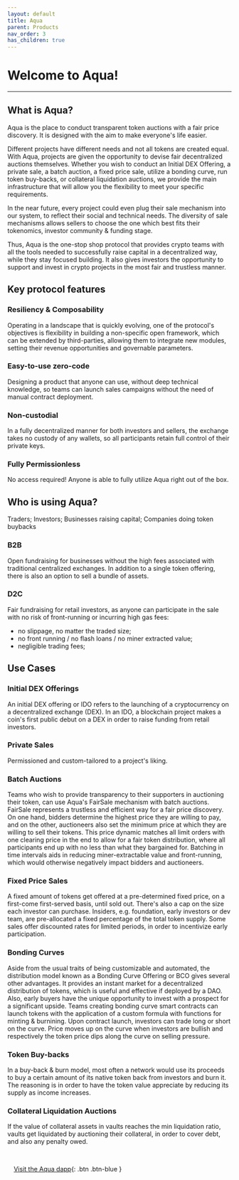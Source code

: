 ```yaml
---
layout: default
title: Aqua
parent: Products
nav_order: 3
has_children: true
---
```


# Welcome to Aqua! 

___

## What is Aqua?


Aqua is the place to conduct transparent token auctions with a fair price discovery. It is designed with the aim to make everyone's life easier.

Different projects have different needs and not all tokens are created equal. With Aqua, projects are given the opportunity to devise fair decentralized auctions themselves. Whether you wish to conduct an Initial DEX Offering, a private sale, a batch auction, a fixed price sale, utilize a bonding curve, run token buy-backs, or collateral liquidation auctions, we provide the main infrastructure that will allow you the flexibility to meet your specific requirements. 

In the near future, every project could even plug their sale mechanism into our system, to reflect their social and technical needs. The diversity of sale mechanisms allows sellers to choose the one which best fits their tokenomics, investor community & funding stage.

Thus, Aqua is the one-stop shop protocol that provides crypto teams with all the tools needed to successfully raise capital in a decentralized way, while they stay focused building. It also gives investors the opportunity to support and invest in crypto projects in the most fair and trustless manner.

## Key protocol features

### Resiliency & Composability

Operating in a landscape that is quickly evolving, one of the protocol's objectives is flexibility in building a non-specific open framework, which can be extended by third-parties, allowing them to integrate new modules, setting their revenue opportunities and governable parameters.

### Easy-to-use zero-code

Designing a product that anyone can use, without deep technical knowledge, so teams can launch sales campaigns without the need of manual contract deployment.

### Non-custodial

In a fully decentralized manner for both investors and sellers, the exchange takes no custody of any wallets, so all participants retain full control of their private keys.

###  Fully Permissionless

No access required! Anyone is able to fully utilize Aqua right out of the box.

## Who is using Aqua?

Traders; Investors; Businesses raising capital; Companies doing token buybacks

### B2B 

Open fundraising for businesses without the high fees associated with traditional centralized exchanges. In addition to a single token offering, there is also an option to sell a bundle of assets.

### D2C 

Fair fundraising for retail investors, as anyone can participate in the sale with no risk of front-running or incurring high gas fees:
  * no slippage, no matter the traded size;
  * no front running / no flash loans / no miner extracted value;
  * negligible trading fees;

## Use Cases

### Initial DEX Offerings

An initial DEX offering or IDO refers to the launching of a cryptocurrency on a decentralized exchange \(DEX\). In an IDO, a blockchain project makes a coin's first public debut on a DEX in order to raise funding from retail investors.

### Private Sales

Permissioned and custom-tailored to a project's liking.

### Batch Auctions

Teams who wish to provide transparency to their supporters in auctioning their token, can use Aqua's FairSale mechanism with batch auctions. FairSale represents a trustless and efficient way for a fair price discovery. On one hand, bidders determine the highest price they are willing to pay, and on the other, auctioneers also set the minimum price at which they are willing to sell their tokens. This price dynamic matches all limit orders with one clearing price in the end to allow for a fair token distribution, where all participants end up with no less than what they bargained for. Batching in time intervals aids in reducing miner-extractable value and front-running, which would otherwise negatively impact bidders and auctioneers.

### Fixed Price Sales

A fixed amount of tokens get offered at a pre-determined fixed price, on a first-come first-served basis, until sold out. There's also a cap on the size each investor can purchase. Insiders, e.g. foundation, early investors or dev team, are pre-allocated a fixed percentage of the total token supply. Some sales offer discounted rates for limited periods, in order to incentivize early participation.

### Bonding Curves

Aside from the usual traits of being customizable and automated, the distribution model known as a Bonding Curve Offering or BCO gives several other advantages. It provides an instant market for a decentralized distribution of tokens, which is useful and effective if deployed by a DAO. Also, early buyers have the unique opportunity to invest with a prospect for a significant upside. Teams creating bonding curve smart contracts can launch tokens with the application of a custom formula with functions for minting & burnining. Upon contract launch, investors can trade long or short on the curve. Price moves up on the curve when investors are bullish and respectively the token price dips along the curve on selling pressure.

### Token Buy-backs

In a buy-back & burn model, most often a network would use its proceeds to buy a certain amount of its native token back from investors and burn it. The reasoning is in order to have the token value appreciate by reducing its supply as income increases.

### Collateral Liquidation Auctions

If the value of collateral assets in vaults reaches the min liquidation ratio, vaults get liquidated by auctioning their collateral, in order to cover debt, and also any penalty owed.




⠀


⠀
[Visit the Aqua dapp](https://aqua.eth.link/){: .btn .btn-blue }